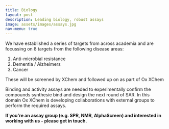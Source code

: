 ```yaml
---
title: Biology
layout: post
description: Leading biology, robust assays
image: assets/images/assays.jpg
nav-menu: true
---
```


We have established a series of targets from across academia and are focussing on 8 targets from the following disease areas:
1. Anti-microbial resistance
2. Dementia / Alzheimers
3. Cancer

These will be screened by XChem and followed up on as part of Ox XChem

Binding and activity assays are needed to experimentally confirm the compounds synthesie bind and design the next round of SAR.
In this domain Ox XChem is developing collaborations with external groups to perform the required assays.

**If you're an assay group (e.g. SPR, NMR, AlphaScreen) and interested in working with us - please get in touch.**
